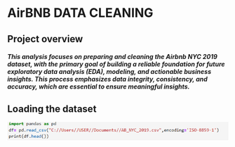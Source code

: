 # AirBNB DATA CLEANING
## Project overview
##### This analysis focuses on preparing and cleaning the Airbnb NYC 2019 dataset, with the primary goal of building a reliable foundation for future exploratory data analysis (EDA), modeling, and actionable business insights. This process emphasizes data integrity, consistency, and accuracy, which are essential to ensure meaningful insights.
## Loading the dataset
![import data](https://github.com/omodara12/oibsip_task-No-2/blob/main/images/task2-1.png)
